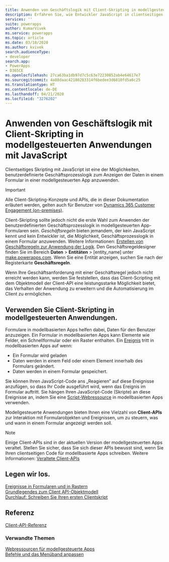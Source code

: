 ```yaml
---
title: Anwenden von Geschäftslogik mit Client-Skripting in modellgesteuerten Anwendungen mit JavaScript | Microsoft Docs
description: Erfahren Sie, wie Entwickler JavaScript in clientseitigen Skripten verwenden können, um benutzerdefinierte Geschäftslogik in modellgesteuerten Apps anzuwenden.
services: ''
suite: powerapps
author: KumarVivek
ms.service: powerapps
ms.topic: article
ms.date: 03/18/2020
ms.author: kvivek
search.audienceType:
- developer
search.app:
- PowerApps
- D365CE
ms.openlocfilehash: 27ca63ba1db97d7c5c63e72230852ab4e64617e7
ms.sourcegitcommit: 4a88daac42180283314f6bedee3d6810fd5a6c25
ms.translationtype: HT
ms.contentlocale: de-DE
ms.lasthandoff: 04/21/2020
ms.locfileid: "3276202"
---
```

# <a name="apply-business-logic-using-client-scripting-in-model-driven-apps-using-javascript"></a>Anwenden von Geschäftslogik mit Client-Skripting in modellgesteuerten Anwendungen mit JavaScript

Clientseitiges Skripting mit JavaScript ist eine der Möglichkeiten, benutzerdefinierte Geschäftsprozesslogik zum Anzeigen der Daten in einem Formular in einer modellgesteuerten App anzuwenden.

> [!IMPORTANT]
> Alle Client-Skripting-Konzepte und APIs, die in dieser Dokumentation erläutert werden, gelten auch für Benutzer von [Dynamics 365 Customer Engagement (on-premises)](https://docs.microsoft.com/dynamics365/customerengagement/on-premises/overview).

Client-Skripting sollte jedoch nicht die erste Wahl zum Anwenden der benutzerdefinierten Geschäftsprozesslogik in modellgesteuerten App-Formularen sein. *Geschäftsregeln* bieten jemandem, der kein JavaScript kennt und kein Entwickler ist, die Möglichkeit, Geschäftsprozesslogik in einem Formular anzuwenden. Weitere Informationen: [Erstellen von Geschäftsregeln zur Anwendung der Logik](/powerapps/maker/model-driven-apps/create-business-rules-recommendations-apply-logic-form). Den Geschäftsregeldesigner finden Sie im Bereich **Daten** > **Entitäten** > [entity_name] unter [make.powerapps.com](https://make.powerapps.com?utm_source=padocs&utm_medium=linkinadoc&utm_campaign=referralsfromdoc). Wenn Sie eine Entität anzeigen, suchen Sie nach der Registerkarte **Geschäftsregeln**.

Wenn Ihre Geschäftsanforderung mit einer Geschäftsregel jedoch nicht erreicht werden kann, werden Sie feststellen, dass das Client-Scripting mit dem Objektmodell der Client-API eine leistungsstarke Möglichkeit bietet, das Verhalten der Anwendung zu erweitern und die Automatisierung im Client zu ermöglichen.

## <a name="use-client-scripting-in-model-driven-apps"></a>Verwenden Sie Client-Skripting in modellgesteuerten Anwendungen.

Formulare in modellbasierten Apps helfen dabei, Daten für den Benutzer anzuzeigen. Ein Formular in modellbasierten Apps kann Elemente wie Felder, ein Schnellformular oder ein Raster enthalten. Ein [Ereignis](clientapi/events-forms-grids.md) tritt in modellbasierten Apps auf wenn:

- Ein Formular wird geladen
- Daten werden in einem Feld oder einem Element innerhalb des Formulars geändert.
- Daten werden in einem Formular gespeichert.

Sie können Ihren JavaScript-Code ans „Reagieren” auf diese Ereignisse anzufügen, so dass Ihr Code ausgeführt wird, wenn das Ereignis im Formular auftritt. Sie hängen Ihren JavaScript-Code (Skripte) an diese Ereignisse an, indem Sie eine [Script-Webressource](script-jscript-web-resources.md) in modellbasierten Apps verwenden. 

Modellgesteuerte Anwendungen bieten Ihnen eine Vielzahl von **Client-APIs** zur Interaktion mit Formularobjekten und Ereignissen, um zu steuern, was und wann in einem Formular angezeigt werden soll.

> [!NOTE]
> Einige Client-APIs sind in der aktuellen Version der modellgesteuerten Apps veraltet. Stellen Sie sicher, dass Sie sich dieser APIs bewusst sind, wenn Sie Ihren clientseitigen Code für modellbasierte Apps schreiben. Weitere Informationen: [Veraltete Client-APIs](/dynamics365/get-started/whats-new/customer-engagement/important-changes-coming#some-client-apis-are-deprecated)

## <a name="get-started-here"></a>Legen wir los.

[Ereignisse in Formularen und in Rastern](clientapi/events-forms-grids.md)<br/>
[Grundlegendes zum Client API-Objektmodell](clientapi/understand-clientapi-object-model.md)<br/>
[Durchlauf: Schreiben Sie Ihren ersten Clientskript](clientapi/walkthrough-write-your-first-client-script.md)

## <a name="reference"></a>Referenz

[Client-API-Referenz](clientapi/reference.md)


### <a name="related-topics"></a>Verwandte Themen

[Webressourcen für modellgesteuerte Apps](web-resources.md)<br/>
[Befehle und das Menüband anpassen](customize-commands-ribbon.md)<br/>


